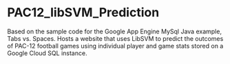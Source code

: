 # PAC12_libSVM_Prediction
Based on the sample code for the Google App Engine MySql Java example, Tabs vs. Spaces. Hosts a website that uses LibSVM to predict the outcomes of PAC-12 football games using individual player and game stats stored on a Google Cloud SQL instance.
